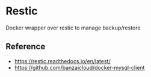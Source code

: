 # Restic

Docker wrapper over restic to manage backup/restore


## Reference
* https://restic.readthedocs.io/en/latest/
* https://github.com/banzaicloud/docker-mysql-client
